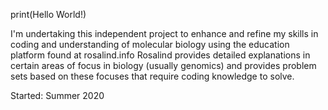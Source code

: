 print(Hello World!)

I'm undertaking this independent project to enhance and refine my skills in coding and understanding of molecular biology using the education platform found at rosalind.info
Rosalind provides detailed explanations in certain areas of focus in biology (usually genomics) and provides problem sets based on these focuses that require coding knowledge to solve.

Started: Summer 2020
